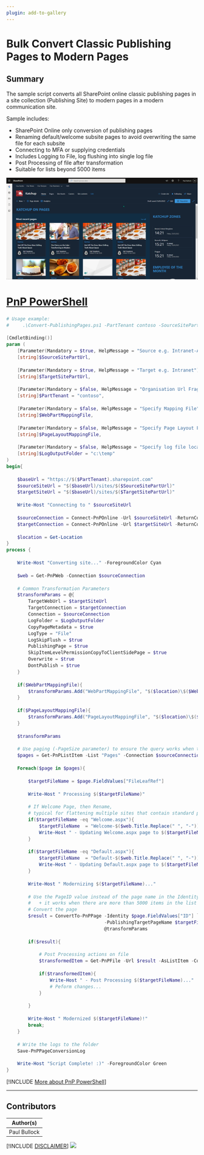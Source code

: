 ```yaml
---
plugin: add-to-gallery
---
```


# Bulk Convert Classic Publishing Pages to Modern Pages

## Summary

The sample script converts all SharePoint online classic publishing pages in a site collection (Publishing Site) to modern pages in a modern communication site.

Sample includes:
- SharePoint Online only conversion of publishing pages
- Renaming default/welcome subsite pages to avoid overwriting the same file for each subsite
- Connecting to MFA or supplying credentials
- Includes Logging to File, log flushing into single log file
- Post Processing of file after transformation
- Suitable for lists beyond 5000 items


![Example Screenshot](assets/example.png)

# [PnP PowerShell](#tab/pnpps)

```powershell
# Usage example: 
#     .\Convert-PublishingPages.ps1 -PartTenant contoso -SourceSitePartUrl mysourcesite -TargetSitePartUrl mytargetsite

[CmdletBinding()]
param (
    [Parameter(Mandatory = $true, HelpMessage = "Source e.g. Intranet-Archive")]
    [string]$SourceSitePartUrl,

    [Parameter(Mandatory = $true, HelpMessage = "Target e.g. Intranet")]
    [string]$TargetSitePartUrl,

    [Parameter(Mandatory = $false, HelpMessage = "Organisation Url Fragment e.g. contoso ")]
    [string]$PartTenant = "contoso",

    [Parameter(Mandatory = $false, HelpMessage = "Specify Mapping File")]
    [string]$WebPartMappingFile,
    
    [Parameter(Mandatory = $false, HelpMessage = "Specify Page Layout File")]
    [string]$PageLayoutMappingFile,
    
    [Parameter(Mandatory = $false, HelpMessage = "Specify log file location")]
    [string]$LogOutputFolder = "c:\temp"
)
begin{

    $baseUrl = "https://$($PartTenant).sharepoint.com"
    $sourceSiteUrl = "$($baseUrl)/sites/$($SourceSitePartUrl)"
    $targetSiteUrl = "$($baseUrl)/sites/$($TargetSitePartUrl)"

    Write-Host "Connecting to " $sourceSiteUrl
        
    $sourceConnection = Connect-PnPOnline -Url $sourceSiteUrl -ReturnConnection -Interactive
    $targetConnection = Connect-PnPOnline -Url $targetSiteUrl -ReturnConnection -Interactive

    $location = Get-Location
}
process {

    Write-Host "Converting site..." -ForegroundColor Cyan

    $web = Get-PnPWeb -Connection $sourceConnection

    # Common Transformation Parameters
    $transformParams = @{
        TargetWebUrl = $targetSiteUrl
        TargetConnection = $targetConnection
        Connection = $sourceConnection 
        LogFolder = $LogOutputFolder
        CopyPageMetadata = $true
        LogType = "File"
        LogSkipFlush = $true
        PublishingPage = $true
        SkipItemLevelPermissionCopyToClientSidePage = $true
        Overwrite = $true
        DontPublish = $true
    }

    if($WebPartMappingFile){
        $transformParams.Add("WebPartMappingFile", "$($location)\$($WebPartMappingFile)")
    }
    
    if($PageLayoutMappingFile){
        $transformParams.Add("PageLayoutMappingFile", "$($location)\$($PageLayoutMappingFile)")
    }

    $transformParams

    # Use paging (-PageSize parameter) to ensure the query works when there are more than 5000 items in the list
    $pages = Get-PnPListItem -List "Pages" -Connection $sourceConnection -PageSize 500
        
    Foreach($page in $pages){

        $targetFileName = $page.FieldValues["FileLeafRef"]

        Write-Host " Processing $($targetFileName)"

        # If Welcome Page, then Rename, 
        # typical for flattening multiple sites that contain standard page(s) e.g. Welcome.aspx or Default.aspx
        if($targetFileName -eq "Welcome.aspx"){
            $targetFileName  = "Welcome-$($web.Title.Replace(" ", "-")).aspx"
            Write-Host " - Updating Welcome.aspx page to $($targetFileName)" -ForegroundColor Yellow
        }

        if($targetFileName -eq "Default.aspx"){
            $targetFileName  = "Default-$($web.Title.Replace(" ", "-")).aspx"
            Write-Host " - Updating Default.aspx page to $($targetFileName)" -ForegroundColor Yellow
        }

        Write-Host " Modernizing $($targetFileName)..."
        
        # Use the PageID value instead of the page name in the Identity parameter as that is more performant 
        #   + it works when there are more than 5000 items in the list
        # Convert the page
        $result = ConvertTo-PnPPage -Identity $page.FieldValues["ID"] `
                                    -PublishingTargetPageName $targetFileName `
                                    @transformParams
                                
        if($result){

            # Post Processing actions on file
            $transformedItem = Get-PnPFile -Url $result -AsListItem -Connection $targetConnection

            if($transformedItem){
                Write-Host " - Post Processing $($targetFileName)..."
                # Peform changes...
            }

        }

        Write-Host " Modernized $($targetFileName)!"
        break;
    }

    # Write the logs to the folder
    Save-PnPPageConversionLog

    Write-Host "Script Complete! :)" -ForegroundColor Green
}

```
[!INCLUDE [More about PnP PowerShell](../../docfx/includes/MORE-PNPPS.md)]
***

## Contributors

| Author(s) |
|-----------|
| Paul Bullock |


[!INCLUDE [DISCLAIMER](../../docfx/includes/DISCLAIMER.md)]
<img src="https://pnptelemetry.azurewebsites.net/script-samples/scripts/moderize-bulk-publishing-pages" aria-hidden="true" />
